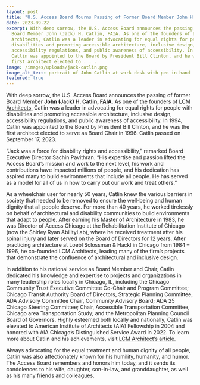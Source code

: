 ```yaml
---
layout: post
title: "U.S. Access Board Mourns Passing of Former Board Member John H. Catlin "
date: 2023-09-22
excerpt: With deep sorrow, the U.S. Access Board announces the passing of former
  Board Member John (Jack) H. Catlin, FAIA. As one of the founders of LCM
  Architects, Catlin was a leader in advocating for equal rights for people with
  disabilities and promoting accessible architecture, inclusive design,
  accessibility regulations, and public awareness of accessibility. In 1994,
  Catlin was appointed to the Board by President Bill Clinton, and he was the
  first architect elected to . . .
image: /images/uploads/jack-catlin.png
image_alt_text: portrait of John Catlin at work desk with pen in hand
featured: true
---
```

With deep sorrow, the U.S. Access Board announces the passing of former Board Member **John (Jack) H. Catlin, FAIA**. As one of the founders of [LCM Architects,](https://www.lcmarchitects.com/) Catlin was a leader in advocating for equal rights for people with disabilities and promoting accessible architecture, inclusive design, accessibility regulations, and public awareness of accessibility. In 1994, Catlin was appointed to the Board by President Bill Clinton, and he was the first architect elected to serve as Board Chair in 1996. Catlin passed on September 17, 2023.  

“Jack was a force for disability rights and accessibility,” remarked Board Executive Director Sachin Pavithran. “His expertise and passion lifted the Access Board’s mission and work to the next level, his work and contributions have impacted millions of people, and his dedication has aspired many to build environments that include all people. He has served as a model for all of us in how to carry out our work and treat others.” 

As a wheelchair user for nearly 50 years, Catlin knew the various barriers in society that needed to be removed to ensure the well-being and human dignity that all people deserve. For more than 40 years, he worked tirelessly on behalf of architectural and disability communities to build environments that adapt to people. After earning his Master of Architecture in 1983, he was Director of Access Chicago at the Rehabilitation Institute of Chicago (now the Shirley Ryan AbilityLab), where he received treatment after his spinal injury and later served on the Board of Directors for 12 years. After practicing architecture at Loebl Sclossman & Hackl in Chicago from 1984 – 1996, he co-founded LCM Architects, leading many of the firm’s projects that demonstrate the confluence of architectural and inclusive design. 

In addition to his national service as Board Member and Chair, Catlin dedicated his knowledge and expertise to projects and organizations in many leadership roles locally in Chicago, IL, including the Chicago Community Trust Executive Committee Co-Chair and Program Committee; Chicago Transit Authority Board of Directors, Strategic Planning Committee, ADA Advisory Committee Chair, Community Advisory Board; ADA 25 Chicago Steering Committee; Chair, Accessible Transportation Committee, Chicago area Transportation Study; and the Metropolitan Planning Council Board of Governors. Highly esteemed both locally and nationally, Catlin was elevated to American Institute of Architects (AIA) Fellowship in 2004 and honored with AIA Chicago’s Distinguished Service Award in 2022. To learn more about Catlin and his achievements, visit [LCM Architect’s article.](https://www.lcmarchitects.com/knowledge/partner-john-catlin-dies/) 

Always advocating for the equal treatment and human dignity of all people, Catlin was also affectionately known for his humility, humanity, and humor. The Access Board remembers and honors him today, and it sends its condolences to his wife, daughter, son-in-law, and granddaughter, as well as his many friends and colleagues.
